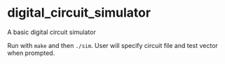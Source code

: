 # digital_circuit_simulator

A basic digital circuit simulator

Run with ```make``` and then ```./sim```. User will specify circuit file and test vector when prompted.
